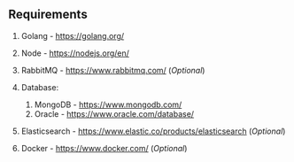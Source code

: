 ## Requirements

1. Golang - https://golang.org/
2. Node - https://nodejs.org/en/
3. RabbitMQ - https://www.rabbitmq.com/ (_Optional_)
4. Database:

   1. MongoDB - https://www.mongodb.com/
   2. Oracle - https://www.oracle.com/database/

5. Elasticsearch - https://www.elastic.co/products/elasticsearch (_Optional_)
6. Docker - https://www.docker.com/ (_Optional_)
